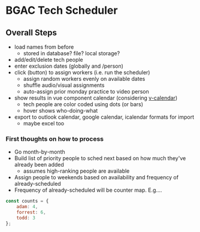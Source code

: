 # BGAC Tech Scheduler

## Overall Steps
- load names from before
    - stored in database? file? local storage?
- add/edit/delete tech people
- enter exclusion dates (globally and /person)
- click (button) to assign workers (i.e. run the scheduler)
    - assign random workers evenly on available dates
    - shuffle audio/visual assignments
    - auto-assign prior monday practice to video person
- show results in vue component calendar (considering [v-calendar](https://vcalendar.netlify.com/))
    - tech people are color coded using dots (or bars)
    - hover shows who-doing-what
- export to outlook calendar, google calendar, icalendar formats for import
    - maybe excel too

### First thoughts on how to process
- Go month-by-month
- Build list of priority people to sched next based on how much they've already been added
    - assumes high-ranking people are available
- Assign people to weekends based on availability and frequency of already-scheduled
- Frequency of already-scheduled will be counter map. E.g....

```javascript
const counts = {
    adam: 4,
    forrest: 6,
    todd: 3
};
```


